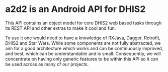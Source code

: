 # a2d2 is an Android API for DHIS2

This API contains an object model for core DHIS2 web based tasks through its REST API and other extras to make it cool and fun.

To use it one would need to have a knowledge of RXJava, Dagger, Retrofit, DHIS2 and Star Wars. While some components are not fully abstracted, we aim for a good architecture which works and can be continuously improved, and best, which can be understandable and is small. Consequently, we will concentrate on having only generic features to be within this API so it can be used across as many of our projects.
